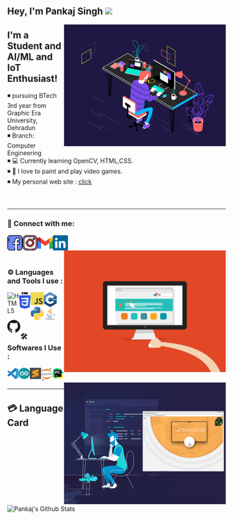
## Hey, I'm Pankaj Singh <img src="https://cdn.discordapp.com/emojis/635255773483630592.gif?size=64" width="27px">

<img align="right" src="https://github.com/0pain01/0pain01/blob/master/resources/coding2.gif" alt="Coder GIF" height="280">

## I'm a Student and AI/ML and IoT Enthusiast!

◾ pursuing BTech 3rd year from Graphic Era University, Dehradun
<br/>
◾ Branch: Computer Engineering
<br/>
◾ 💻 Currently learning OpenCV, HTML,CSS.
<br/>
◾ 🏏 I love to paint and play video games.
<br/>
◾ My personal web site : <a href="https://0pain01.github.io/" target="_blank">click</a>
<br/>
<br/>
<br/>


---

### 🎫 Connect with me:

<a href="https://www.facebook.com/profile.php?id=100048332323633" target="_blank"><img align="left" alt="0pain01 | Facebook" width="35px" src="https://github.com/0pain01/0pain01/blob/master/resources/facebook.svg" /></a>
<a href="https://www.instagram.com/_pankajsinghkoranga_/" target="_blank"><img align="left" alt="0pain01 | Instagram" width="35px" src="https://github.com/0pain01/0pain01/blob/master/resources/instagram.svg" /></a>
<a href="mailto:recruitpankajsngh2023@gmail.com" target="_blank"><img align="left" alt="0pain01 | Gmail" width="35px" src="https://github.com/0pain01/0pain01/blob/master/resources/official-gmail-icon-2020-.svg" /></a>
<a href="https://www.linkedin.com/in/pankajsingh872000/" target="_blank"><img align="left" alt="0pain01 | Linkedin" width="35px" src="https://github.com/0pain01/0pain01/blob/master/resources/linkedin-icon-2.svg" /></a>

<br />

<img align="right" src="https://github.com/0pain01/0pain01/blob/master/resources/comp.gif" alt="Coder GIF" height="280">

<br />
<br />

### ⚙ Languages and Tools  I use :

<img align="left" alt="HTML5" width="27px" src="https://seeklogo.com/images/H/html5-with-wordmark-color-logo-4259B7F24F-seeklogo.com.png" />
<img align="left" alt="CSS3" width="27px" src="https://github.com/0pain01/0pain01/blob/master/resources/css3-seeklogo.com.svg" />
<img align="left" alt="JavaScript" width="30px" src="https://github.com/0pain01/0pain01/blob/master/resources/logo-javascript.svg" />
<img align="left" alt="C++" width="30px" src="https://github.com/0pain01/0pain01/blob/master/resources/c%2B%2B.svg" />
<img align="left" alt="python" width="30px" src="https://github.com/0pain01/0pain01/blob/master/resources/python-5.svg" />
<img align="left" alt="java" width="30px" src="https://github.com/0pain01/0pain01/blob/master/resources/java-icon.svg" />
<img align="left" alt="GitHub" width="30px" src="https://github.com/0pain01/0pain01/blob/master/resources/github-icon-1.svg" />

<br />
<br />
<br />
<br />

### 🛠 Softwares I Use : 

<img align="left" alt="Visual Studio Code" width="26px" src="https://github.com/0pain01/0pain01/blob/master/resources/visual-studio-code-1.svg" />
<img align="left" alt="Sublime" width="26px" src="https://github.com/0pain01/0pain01/blob/master/resources/arduino-1.svg" />
<img align="left" alt="arduino" width="26px" src="https://github.com/0pain01/0pain01/blob/master/resources/sublime-text.svg" />
<img align="left" alt="jupyter" width="26px" src="https://github.com/0pain01/0pain01/blob/master/resources/800px-Jupyter_logo.svg" />
<img align="left" alt="pycharm" width="26px" src="https://github.com/0pain01/0pain01/blob/master/resources/PyCharm_Icon.svg" />
<br />
<br />

<img align="right" src="https://github.com/0pain01/0pain01/blob/master/resources/coding.gif" alt="Coder GIF" height="280">

---

## 💳 Language Card
<img align="center" alt="Pankaj's Github Stats" src="https://github-readme-stats.mridul28.vercel.app/api/top-langs/?username=0pain01&&layout=compact" />
